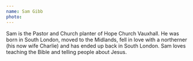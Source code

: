 ```yaml
---
name: Sam Gibb
photo:
---
```


Sam is the Pastor and Church planter of Hope Church Vauxhall. He was born in South London, moved to the Midlands, fell in love with a northerner (his now wife Charlie) and has ended up back in South London. Sam loves teaching the Bible and telling people about Jesus.
